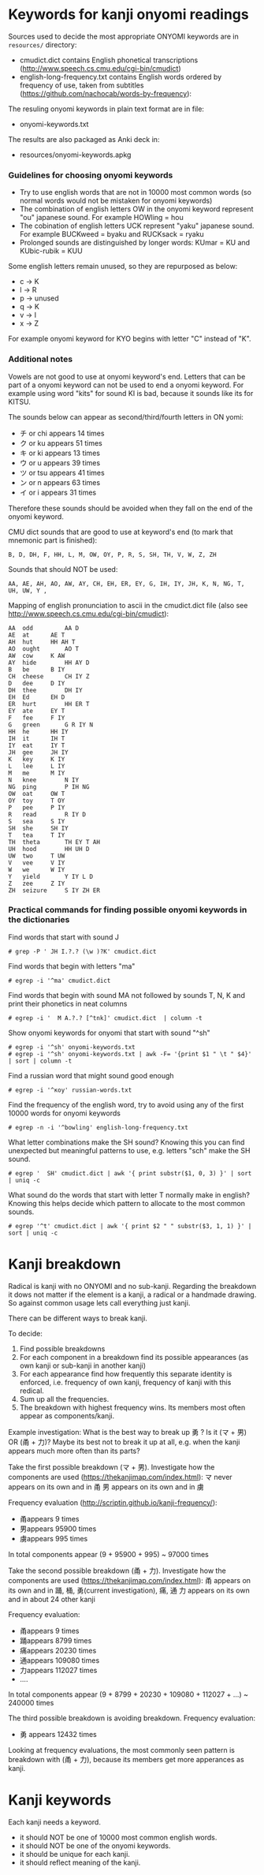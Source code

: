 # Keywords for kanji onyomi readings

Sources used to decide the most appropriate ONYOMI keywords are in `resources/` directory:
- cmudict.dict contains English phonetical transcriptions (http://www.speech.cs.cmu.edu/cgi-bin/cmudict)
- english-long-frequency.txt contains English words ordered by frequency of use, taken from subtitles (https://github.com/nachocab/words-by-frequency):

The resuling onyomi keywords in plain text format are in file:
- onyomi-keywords.txt

The results are also packaged as Anki deck in:
- resources/onyomi-keywords.apkg


### Guidelines for choosing onyomi keywords

- Try to use english words that are not in 10000 most common words (so normal words would not be mistaken for onyomi keywords)
- The combination of english letters OW in the onyomi keyword represent "ou" japanese sound. For example HOWling = hou
- The cobination of english letters UCK represent "yaku" japanese sound. For example BUCKweed = byaku and RUCKsack = ryaku
- Prolonged sounds are distinguished by longer words: KUmar = KU and KUbic-rubik = KUU

Some english letters remain unused, so they are repurposed as below:
- c -> K
- l -> R
- p -> unused
- q -> K
- v -> I
- x -> Z

For example onyomi keyword for KYO begins with letter "C" instead of "K".


### Additional notes

Vowels are not good to use at onyomi keyword's end.
Letters that can be part of a onyomi keyword can not be used to end a onyomi keyword.
For example using word "kits" for sound KI is bad, because it sounds like its for KITSU.

The sounds below can appear as second/third/fourth letters in ON yomi:
- チ or chi appears 14 times
- ク or ku appears 51 times
- キ or ki appears 13 times
- ウ or u appears 39 times
- ツ or tsu appears 41 times
- ン or n appears 63 times
- イ or i appears 31 times

Therefore these sounds should be avoided when they fall on the end of the onyomi keyword.

CMU dict sounds that are good to use at keyword's end (to mark that mnemonic part is finished):
```
B, D, DH, F, HH, L, M, OW, OY, P, R, S, SH, TH, V, W, Z, ZH 
```


Sounds that should NOT be used:
```
AA, AE, AH, AO, AW, AY, CH, EH, ER, EY, G, IH, IY, JH, K, N, NG, T, UH, UW, Y ,
```


Mapping of english pronunciation to ascii in the cmudict.dict file (also see http://www.speech.cs.cmu.edu/cgi-bin/cmudict):
```
AA	odd     	AA D
AE	at		AE T
AH	hut		HH AH T
AO	ought		AO T
AW	cow		K AW
AY	hide		HH AY D
B 	be		B IY
CH	cheese		CH IY Z
D 	dee		D IY
DH	thee		DH IY
EH	Ed		EH D
ER	hurt		HH ER T
EY	ate		EY T
F 	fee		F IY
G 	green		G R IY N
HH	he		HH IY
IH	it		IH T
IY	eat		IY T
JH	gee		JH IY
K 	key		K IY
L 	lee		L IY
M 	me		M IY
N 	knee		N IY
NG	ping		P IH NG
OW	oat		OW T
OY	toy		T OY
P 	pee		P IY
R 	read		R IY D
S 	sea		S IY
SH	she		SH IY
T 	tea		T IY
TH	theta		TH EY T AH
UH	hood		HH UH D
UW	two		T UW
V 	vee		V IY
W 	we		W IY
Y 	yield		Y IY L D
Z 	zee		Z IY
ZH	seizure		S IY ZH ER
```


### Practical commands for finding possible onyomi keywords in the dictionaries

Find words that start with sound J
```
# grep -P ' JH I.?.? (\w )?K' cmudict.dict 
```

Find words that begin with letters "ma"
```
# egrep -i '^ma' cmudict.dict 
```

Find words that begin with sound MA not followed by sounds T, N, K and print their phonetics in neat columns
```
# egrep -i '  M A.?.? [^tnk]' cmudict.dict  | column -t
```

Show onyomi keywords for onyomi that start with sound "^sh"
```
# egrep -i '^sh' onyomi-keywords.txt
# egrep -i '^sh' onyomi-keywords.txt | awk -F= '{print $1 " \t " $4}' | sort | column -t
```

Find a russian word that might sound good enough
```
# egrep -i '^коу' russian-words.txt
```

Find the frequency of the english word, try to avoid using any of the first 10000 words for onyomi keywords
```
# egrep -n -i '^bowling' english-long-frequency.txt 
```

What letter combinations make the SH sound? Knowing this you can find unexpected
but meaningful patterns to use, e.g. letters "sch" make the SH sound.
```
# egrep '  SH' cmudict.dict | awk '{ print substr($1, 0, 3) }' | sort | uniq -c
```

What sound do the words that start with letter T normally make in english?
Knowing this helps decide which pattern to allocate to the most common sounds.
```
# egrep '^t' cmudict.dict | awk '{ print $2 " " substr($3, 1, 1) }' | sort | uniq -c
```

# Kanji breakdown

Radical is kanji with no ONYOMI and no sub-kanji. Regarding the breakdown it dows not matter if the element is a kanji, a radical or a handmade drawing. So against common usage lets call everything just kanji.

There can be different ways to break kanji.

To decide:
1. Find possible breakdowns
2. For each component in a breakdown find its possible appearances (as own kanji or sub-kanji in another kanji)
3. For each appearance find how frequently this separate identity is enforced, i.e. frequency of own kanji, frequency of kanji with this redical.
3. Sum up all the frequencies.
4. The breakdown with highest frequency wins. Its members most often appear as components/kanji.


Example investigation:
What is the best way to break up 勇 ? Is it (マ + 男) OR (甬 + 力)?
Maybe its best not to break it up at all, e.g. when the kanji appears much more often than its parts?

Take the first possible breakdown (マ + 男).
Investigate how the components are used (https://thekanjimap.com/index.html):
マ never appears on its own and in 甬 
男 appears on its own and in 虜 

Frequency evaluation (http://scriptin.github.io/kanji-frequency/):
- 甬appears 9 times
- 男appears 95900 times
- 虜appears 995 times

In total components appear (9 + 95900 + 995) ~ 97000 times

Take the second possible breakdown (甬 + 力).
Investigate how the components are used (https://thekanjimap.com/index.html):
甬 appears on its own and in 踊, 桶, 勇(current investigation), 痛, 通
力 appears on its own and in about 24 other kanji

Frequency evaluation:
- 甬appears 9 times
- 踊appears 8799 times
- 痛appears 20230 times
- 通appears 109080 times
- 力appears 112027 times
- ....

In total components appear (9 + 8799 + 20230 + 109080 + 112027 + ...) ~ 240000 times

The third possible breakdown is avoiding breakdown.
Frequency evaluation:
- 勇 appears 12432 times

Looking at frequency evaluations, the most commonly seen pattern is breakdown with (甬 + 力),
because its members get more apperances as kanji.


# Kanji keywords

Each kanji needs a keyword. 
- it should NOT be one of 10000 most common english words.
- it should NOT be one of the onyomi keywords.
- it should be unique for each kanji.
- it should reflect meaning of the kanji. 


